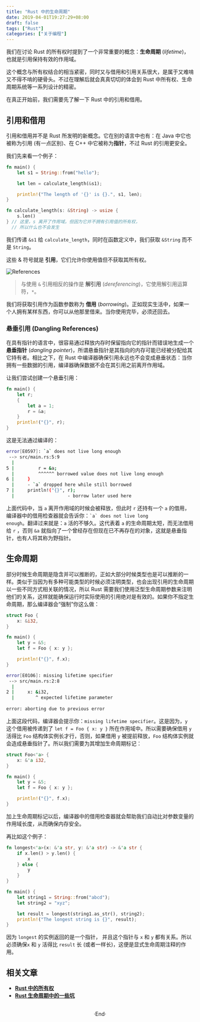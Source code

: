 ```yaml
---
title: "Rust 中的生命周期"
date: 2019-04-01T19:27:29+08:00
draft: false
tags: ["Rust"]
categories: ["关于编程"]
---
```

<!-- 
<img alt="" src="https://mogeko.github.io/images/050/" >
<span class="spoiler" ></span>
&emsp;&emsp;
 -->

我们在讨论 Rust 的所有权时提到了一个非常重要的概念：**生命周期** (*lifetime*)，也就是引用保持有效的作用域。

这个概念与所有权结合的相当紧密，同时又与借用和引用关系很大，是属于又难啃又不得不啃的硬骨头。不过在理解后就会真真切切的体会到 Rust 中所有权、生命周期系统等一系列设计的精密。

在真正开始前，我们需要先了解一下 Rust 中的引用和借用。

## 引用和借用

引用和借用并不是 Rust 所发明的新概念。它在别的语言中也有：在 Java 中它也被称为引用 (有一点区别)、在 C++ 中它被称为**指针**，不过 Rust 的引用更安全。

我们先来看一个例子：

```rust
fn main() {
    let s1 = String::from("hello");

    let len = calculate_length(&s1);

    println!("The length of '{}' is {}.", s1, len);
}

fn calculate_length(s: &String) -> usize {
    s.len()
} // 这里，s 离开了作用域。但因为它并不拥有引用值的所有权，
  // 所以什么也不会发生
```

我们传递 `&s1` 给 `calculate_length`，同时在函数定义中，我们获取 `&String` 而不是 `String`。

这些 & 符号就是 **引用**，它们允许你使用值但不获取其所有权。

<img alt="References" src="https://mogeko.github.io/images/050/trpl04-05.svg" >

> 与使用 `&` 引用相反的操作是 **解引用** (*dereferencing*)，它使用解引用运算符，`*`。

我们将获取引用作为函数参数称为 **借用** (*borrowing*)。正如现实生活中，如果一个人拥有某样东西，你可以从他那里借来。当你使用完毕，必须还回去。

### 悬垂引用 (Dangling References)

在具有指针的语言中，很容易通过释放内存时保留指向它的指针而错误地生成一个 **悬垂指针** (*dangling pointer*)，所谓悬垂指针是其指向的内存可能已经被分配给其它持有者。相比之下，在 Rust 中编译器确保引用永远也不会变成悬垂状态：当你拥有一些数据的引用，编译器确保数据不会在其引用之前离开作用域。

让我们尝试创建一个悬垂引用：

```rust
fn main() {
    let r;
    {
        let a = 1;
        r = &a;
    }
    println!("{}", r);
}
```

这是无法通过编译的：

```bash
error[E0597]: `a` does not live long enough                                     
 --> src/main.rs:5:9                                                            
  |                                                                             
5 |         r = &a;                                                             
  |         ^^^^^^ borrowed value does not live long enough                     
6 |     }                                                                       
  |     - `a` dropped here while still borrowed                                 
7 |     println!("{}", r);                                                      
  |                    - borrow later used here
```

上面代码中，当 `a` 离开作用域的时候会被释放，但此时 `r` 还持有一个 `a` 的借用，编译器中的借用检查器就会告诉你：<code>\`a\` does not live long enough</code>。翻译过来就是：`a` 活的不够久。这代表着 `a` 的生命周期太短，而无法借用给 `r` ，否则 `&a` 就指向了一个曾经存在但现在已不再存在的对象，这就是悬垂指针，也有人将其称为野指针。

## 生命周期

部分时候生命周期是隐含并可以推断的，正如大部分时候类型也是可以推断的一样。类似于当因为有多种可能类型的时候必须注明类型，也会出现引用的生命周期以一些不同方式相关联的情况，所以 Rust 需要我们使用泛型生命周期参数来注明他们的关系，这样就能确保运行时实际使用的引用绝对是有效的。如果你不指定生命周期，那么编译器会“强制”你这么做：

```rust
struct Foo {
    x: &i32,
}

fn main() {
    let y = &5; 
    let f = Foo { x: y };

    println!("{}", f.x);
}
```

```bash
error[E0106]: missing lifetime specifier                                        
 --> src/main.rs:2:8                                                            
  |                                                                             
2 |     x: &i32,                                                                
  |        ^ expected lifetime parameter                                        
                                                                                
error: aborting due to previous error
```

上面这段代码，编译器会提示你：`missing lifetime specifier`。这是因为，`y` 这个借用被传递到了 `let f = Foo { x: y }` 所在作用域中。所以需要确保借用 `y` 活得比 `Foo` 结构体实例长才行，否则，如果借用 `y` 被提前释放，`Foo` 结构体实例就会造成悬垂指针了。所以我们需要为其增加生命周期标记：

```rust
struct Foo<'a> {
    x: &'a i32,
}

fn main() {
    let y = &5; 
    let f = Foo { x: y };

    println!("{}", f.x);
}
```

加上生命周期标记以后，编译器中的借用检查器就会帮助我们自动比对参数变量的作用域长度，从而确保内存安全。

再比如这个例子：

```rust
fn longest<'a>(x: &'a str, y: &'a str) -> &'a str {
    if x.len() > y.len() {
        x
    } else {
        y
    }
}

fn main() {
    let string1 = String::from("abcd");
    let string2 = "xyz";

    let result = longest(string1.as_str(), string2);
    println!("The longest string is {}", result);
}
```

因为 `longest` 的实例返回的是一个指针， 并且这个指针与 `x` 和 `y` 都有关系。所以必须确保`x` 和 `y` 活得比 `result` 长 (或者一样长)，这便是显式生命周期注释的作用。

## 相关文章

- [**Rust 中的所有权**](https://mogeko.github.io/2019/042/)
- [**Rust 生命周期中的一些坑**](https://mogeko.github.io/2019/051/)



<br>

<center>  ·End·  </center>